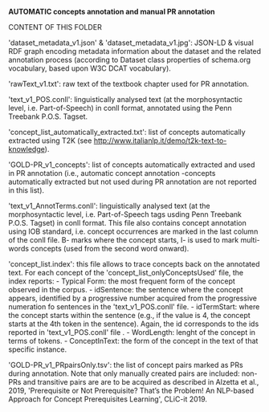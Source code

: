 **AUTOMATIC concepts annotation and manual PR annotation**

CONTENT OF THIS FOLDER

'dataset_metadata_v1.json' & 'dataset_metadata_v1.jpg': JSON-LD & visual RDF graph encoding metadata information about the dataset and the related annotation process (according to Dataset class properties of schema.org vocabulary, based upon W3C DCAT vocabulary).

'rawText_v1.txt': raw text of the textbook chapter used for PR annotation.

'text_v1_POS.conll': linguistically analysed text (at the morphosyntactic level, i.e. Part-of-Speech) in conll format, annotated using the Penn Treebank P.O.S. Tagset.

'concept_list_automatically_extracted.txt': list of concepts  automatically extracted using T2K (see http://www.italianlp.it/demo/t2k-text-to-knowledge).

'GOLD-PR_v1_concepts': list of concepts automatically extracted and used in PR annotation (i.e., automatic concept annotation -concepts automatically extracted but not used during PR annotation are not reported in this list).

'text_v1_AnnotTerms.conll': linguistically analysed text (at the morphosyntactic level, i.e. Part-of-Speech tags usding Penn Treebank P.O.S. Tagset) in conll format. This file also contains concept annotation using IOB standard, i.e. concept occurrences are marked in the last column of the conll file. B- marks where the concept starts, I- is used to mark multi-words concepts (used from the second word onward). 


'concept_list.index': this file allows to trace concepts back on the annotated text. For each concept of the 'concept_list_onlyConceptsUsed' file, the index reports: 
	- Typical Form: the most frequent form of the concept observed in the corpus.
	- idSentence: the sentence where the concept appears, identified by a progressive number acquired from the progressive numeration fo sentences in the 'text_v1_POS.conll' file. 
	- idTermStart: where the concept starts within the sentence (e.g., if the value is 4, the concept starts at the 4th token in the sentence). Again, the id corresponds to the ids reported in 'text_v1_POS.conll' file .
	- WordLength: lenght of the concept in terms of tokens. 
	- ConceptInText: the form of the concept in the text of that specific instance. 

'GOLD-PR_v1_PRpairsOnly.tsv': the list of concept pairs marked as PRs during annotation. Note that only manually created pairs are included: non-PRs and transitive pairs are are to be acquired as described in Alzetta et al., 2019, 'Prerequisite or Not Prerequisite? That’s the Problem! An NLP-based Approach for Concept Prerequisites Learning', CLiC-it 2019.
